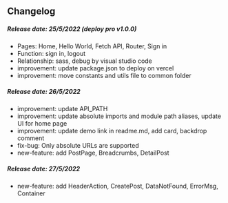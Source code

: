 ## Changelog

##### Release date: 25/5/2022 (deploy pro v1.0.0)
- Pages: Home, Hello World, Fetch API, Router, Sign in
- Function: sign in, logout
- Relationship: sass, debug by visual studio code
- improvement: update package.json to deploy on vercel
- improvement: move constants and utils file to common folder

##### Release date: 26/5/2022
- improvement: update API_PATH
- improvement: update absolute imports and module path aliases, update UI for home page
- improvement: update demo link in readme.md, add card, backdrop comment
- fix-bug: Only absolute URLs are supported
- new-feature: add PostPage, Breadcrumbs, DetailPost

##### Release date: 27/5/2022
- new-feature: add HeaderAction, CreatePost, DataNotFound, ErrorMsg, Container